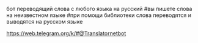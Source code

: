 бот переводящий слова с любого языка на русский
   #вы пишете слова на неизвестном языке 
   #при помощи библиотеки слова переводятся и выводятся на русском языке


https://web.telegram.org/k/#@Translatornetbot
